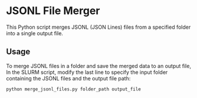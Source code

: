 # JSONL File Merger

This Python script merges JSONL (JSON Lines) files from a specified folder into a single output file.

## Usage
To merge JSONL files in a folder and save the merged data to an output file, In the SLURM script, modify the last line to specify the input folder containing the JSONL files and the output file path:

```bash
python merge_jsonl_files.py folder_path output_file

